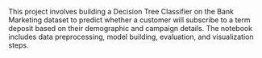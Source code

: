 This project involves building a Decision Tree Classifier on the Bank Marketing dataset to predict whether a customer will subscribe to a term deposit based on their demographic and campaign details. The notebook includes data preprocessing, model building, evaluation, and visualization steps.
